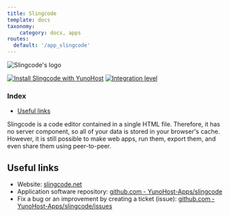 ```yaml
---
title: Slingcode
template: docs
taxonomy:
    category: docs, apps
routes:
  default: '/app_slingcode'
---
```


![Slingcode's logo](image://slingcode_logo.svg?resize=,80)

[![Install Slingcode with YunoHost](https://install-app.yunohost.org/install-with-yunohost.png)](https://install-app.yunohost.org/?app=slingcode) [![Integration level](https://dash.yunohost.org/integration/slingcode.svg)](https://dash.yunohost.org/appci/app/slingcode)

### Index

- [Useful links](#useful-links)

Slingcode is a code editor contained in a single HTML file. Therefore, it has no server component, so all of your data is stored in your browser's cache. However, it is still possible to make web apps, run them, export them, and even share them using peer-to-peer.

## Useful links

+ Website: [slingcode.net](https://slingcode.net/)
+ Application software repository: [github.com - YunoHost-Apps/slingcode](https://github.com/chr15m/slingcode)
+ Fix a bug or an improvement by creating a ticket (issue): [github.com - YunoHost-Apps/slingcode/issues](https://github.com/YunoHost-Apps/slingcode_ynh/issues)
